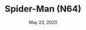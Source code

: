 ---
layout: n64
title: "Spider-Man (N64)"
categories:
 - approved
 - n64
 - universal
 - safe
tags:
- spiderman
- batman
series:
- spider-man
date: May 23, 2023
permalink: /games/spider-man-n64/play/details
publisher: Activision
gid: spider-man-n64
edition: us
---